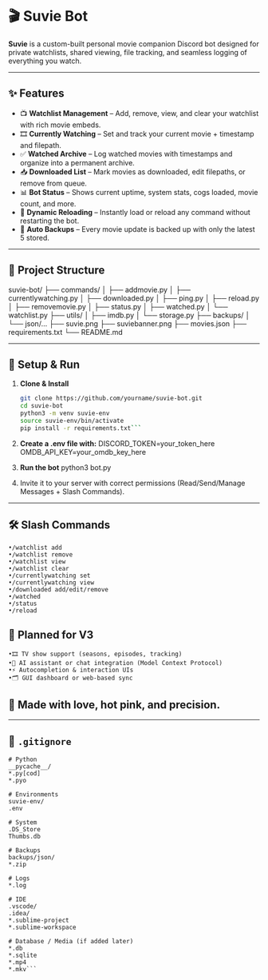 # 🎬 Suvie Bot

**Suvie** is a custom-built personal movie companion Discord bot designed for private watchlists, shared viewing, file tracking, and seamless logging of everything you watch.

---

## ✨ Features

- 📺 **Watchlist Management** – Add, remove, view, and clear your watchlist with rich movie embeds.
- 🎞️ **Currently Watching** – Set and track your current movie + timestamp and filepath.
- ✅ **Watched Archive** – Log watched movies with timestamps and organize into a permanent archive.
- 📥 **Downloaded List** – Mark movies as downloaded, edit filepaths, or remove from queue.
- 📊 **Bot Status** – Shows current uptime, system stats, cogs loaded, movie count, and more.
- 🔁 **Dynamic Reloading** – Instantly load or reload any command without restarting the bot.
- 💾 **Auto Backups** – Every movie update is backed up with only the latest 5 stored.

---

## 🧠 Project Structure

suvie-bot/
├── commands/
│   ├── addmovie.py
│   ├── currentlywatching.py
│   ├── downloaded.py
│   ├── ping.py
│   ├── reload.py
│   ├── removemovie.py
│   ├── status.py
│   ├── watched.py
│   └── watchlist.py
├── utils/
│   ├── imdb.py
│   └── storage.py
├── backups/
│   └── json/…
├── suvie.png
├── suviebanner.png
├── movies.json
├── requirements.txt
└── README.md

---

## 🚀 Setup & Run

1.	**Clone & Install**
	```bash
	git clone https://github.com/yourname/suvie-bot.git
	cd suvie-bot
	python3 -m venv suvie-env
	source suvie-env/bin/activate
	pip install -r requirements.txt```

2.	**Create a .env file with:**
	DISCORD_TOKEN=your_token_here
	OMDB_API_KEY=your_omdb_key_here

3.	**Run the bot**
	python3 bot.py
	
4.	Invite it to your server with correct permissions (Read/Send/Manage Messages + Slash Commands).

---

## 🛠️ Slash Commands

	•/watchlist add
	•/watchlist remove
	•/watchlist view
	•/watchlist clear
	•/currentlywatching set
	•/currentlywatching view
	•/downloaded add/edit/remove
	•/watched
	•/status
	•/reload
	
## 🧪 Planned for V3
	•🎞️ TV show support (seasons, episodes, tracking)
	•🧠 AI assistant or chat integration (Model Context Protocol)
	•⚡ Autocompletion & interaction UIs
	•🗂️ GUI dashboard or web-based sync
	
## 🖤 Made with love, hot pink, and precision.

---

## 🧾 `.gitignore`

```gitignore
# Python
__pycache__/
*.py[cod]
*.pyo

# Environments
suvie-env/
.env

# System
.DS_Store
Thumbs.db

# Backups
backups/json/
*.zip

# Logs
*.log

# IDE
.vscode/
.idea/
*.sublime-project
*.sublime-workspace

# Database / Media (if added later)
*.db
*.sqlite
*.mp4
*.mkv```
